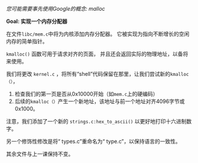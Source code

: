 *您可能需要事先使用Google的概念: malloc*

**Goal: 实现一个内存分配器**

在文件`libc/mem.c`中将为内核添加内存分配器。 它被实现为指向不断增长的空闲内存的简单指针。

 `kmalloc()` 函数可用于请求对齐的页面，
并且还会返回实际的物理地址，以备将来使用。

我们将更改 `kernel.c` ，将所有“shell”代码保留在那里，让我们尝试新的`kmalloc（）`，
1. 检查我们的第一页是否从0x10000开始（如`mem.c`上的硬编码）
2. 后续的`kmalloc（）`产生一个新地址，该地址与前一个地址对齐4096字节或0x1000。

注意，我们添加了一个新的 `strings.c:hex_to_ascii()` 以更好地打印十六进制数字。

另一个修饰性修改是将“ types.c”重命名为“ type.c”，以保持语言的一致性。

其余文件与上一课保持不变。